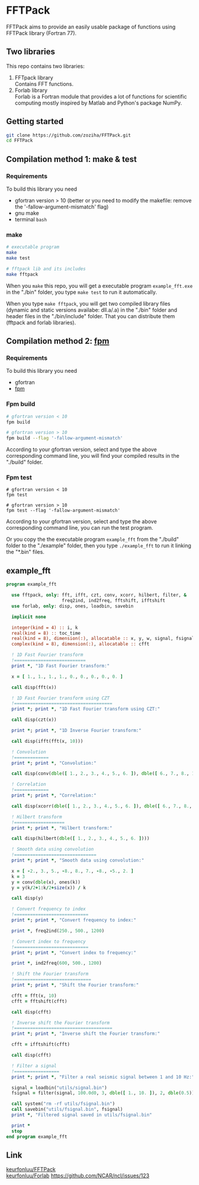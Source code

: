 # FFTPack
FFTPack aims to provide an easily usable package of functions using FFTPack library (Fortran 77).

## Two libraries
This repo contains two libraries:
1. FFTpack library  
   Contains FFT functions.
2. Forlab library  
   Forlab is a Fortran module that provides a lot of functions for scientific computing 
   mostly inspired by Matlab and Python's package NumPy.

## Getting started
```bash
git clone https://github.com/zoziha/FFTPack.git
cd FFTPack
```

## Compilation method 1: make & test

### Requirements
To build this library you need
+ gfortran version > 10 (better or you need to modify the makefile: remove the '-fallow-argument-mismatch' flag)
+ gnu make
+ terminal `bash`

### make
```bash
# executable program
make
make test

# fftpack lib and its includes
make fftpack
```
When you `make` this repo, you will get a executable program `example_fft.exe` in the "./bin" folder, you type `make test` 
to run it automatically.

When you type `make fftpack`, you will get two compiled library files (dynamic and static versions availabe: dll.a/.a) 
in the "./bin" folder and header files in the "./bin/include" folder. That you can distribute them (fftpack and forlab libraries).

## Compilation method 2: [fpm](https://github.com/fortran-lang/fpm)

### Requirements
To build this library you need
+ gfortran
+ [fpm](https://github.com/fortran-lang/fpm)

### Fpm build
```bash
# gfortran version < 10
fpm build

# gfortran version > 10
fpm build --flag '-fallow-argument-mismatch' 
```
According to your gfortran version, select and type the above corresponding command line, 
you will find your compiled results in the "./build" folder.

### Fpm test
```
# gfortran version < 10
fpm test

# gfortran version > 10
fpm test --flag '-fallow-argument-mismatch' 
```
According to your gfortran version, select and type the above corresponding command line, 
you can run the test program.

Or you copy the the executable program `example_fft` from the "./build" folder to the "./example" folder, 
then you type `./example_fft` to run it linking the "*.bin" files.

## example_fft
```fortran
program example_fft

  use fftpack, only: fft, ifft, czt, conv, xcorr, hilbert, filter, &
                     freq2ind, ind2freq, fftshift, ifftshift
  use forlab, only: disp, ones, loadbin, savebin

  implicit none

  integer(kind = 4) :: i, k
  real(kind = 8) :: toc_time
  real(kind = 8), dimension(:), allocatable :: x, y, w, signal, fsignal
  complex(kind = 8), dimension(:), allocatable :: cfft

  ! 1D Fast Fourier transform
  !===========================
  print *, "1D Fast Fourier transform:"

  x = [ 1., 1., 1., 1., 0., 0., 0., 0., 0. ]

  call disp(fft(x))

  ! 1D Fast Fourier transform using CZT
  !=====================================
  print *; print *, "1D Fast Fourier transform using CZT:"

  call disp(czt(x))

  print *; print *, "1D Inverse Fourier transform:"

  call disp(ifft(fft(x, 10)))

  ! Convolution
  !=============
  print *; print *, "Convolution:"

  call disp(conv(dble([ 1., 2., 3., 4., 5., 6. ]), dble([ 6., 7., 8., 1., 2., 4. ])))

  ! Correlation
  !=============
  print *; print *, "Correlation:"

  call disp(xcorr(dble([ 1., 2., 3., 4., 5., 6. ]), dble([ 6., 7., 8., 1., 2., 4. ])))

  ! Hilbert transform
  !===================
  print *; print *, "Hilbert transform:"

  call disp(hilbert(dble([ 1., 2., 3., 4., 5., 6. ])))

  ! Smooth data using convolution
  !===============================
  print *; print *, "Smooth data using convolution:"

  x = [ -2., 3., 5., -8., 8., 7., -8., -5., 2. ]
  k = 3
  y = conv(dble(x), ones(k))
  y = y(k/2+1:k/2+size(x)) / k

  call disp(y)

  ! Convert frequency to index
  !============================
  print *; print *, "Convert frequency to index:"

  print *, freq2ind(250., 500., 1200)

  ! Convert index to frequency
  !============================
  print *; print *, "Convert index to frequency:"

  print *, ind2freq(600, 500., 1200)

  ! Shift the Fourier transform
  !=============================
  print *; print *, "Shift the Fourier transform:"

  cfft = fft(x, 10)
  cfft = fftshift(cfft)

  call disp(cfft)

  ! Inverse shift the Fourier transform
  !=====================================
  print *; print *, "Inverse shift the Fourier transform:"

  cfft = ifftshift(cfft)

  call disp(cfft)

  ! Filter a signal
  !=================
  print *; print *, "Filter a real seismic signal between 1 and 10 Hz:"

  signal = loadbin("utils/signal.bin")
  fsignal = filter(signal, 100.0d0, 3, dble([ 1., 10. ]), 2, dble(0.5))

  call system("rm -rf utils/fsignal.bin")
  call savebin("utils/fsignal.bin", fsignal)
  print *, "Filtered signal saved in utils/fsignal.bin"

  print *
  stop
end program example_fft

```


## Link
[keurfonluu/FFTPack](https://github.com/keurfonluu/FFTPack)  
[keurfonluu/Forlab](https://github.com/keurfonluu/Forlab)
https://github.com/NCAR/ncl/issues/123
